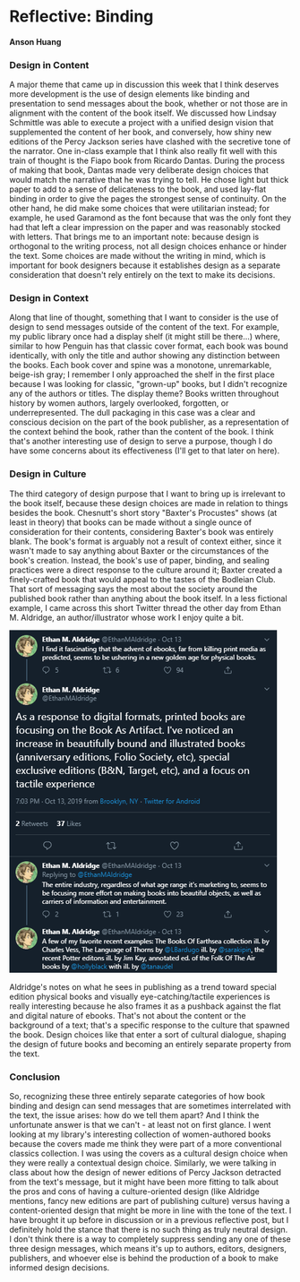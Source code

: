 # Reflective: Binding

#### Anson Huang 

### Design in Content
A major theme that came up in discussion this week that I think deserves more development is the use of design elements like binding and presentation to send messages about the book, whether or not those are in alignment with the content of the book itself. We discussed how Lindsay Schmittle was able to execute a project with a unified design vision that supplemented the content of her book, and conversely, how shiny new editions of the Percy Jackson series have clashed with the secretive tone of the narrator. One in-class example that I think also really fit well with this train of thought is the Fiapo book from Ricardo Dantas. During the process of making that book, Dantas made very deliberate design choices that would match the narrative that he was trying to tell. He chose light but thick paper to add to a sense of delicateness to the book, and used lay-flat binding in order to give the pages the strongest sense of continuity. On the other hand, he did make some choices that were utilitarian instead; for example, he used Garamond as the font because that was the only font they had that left a clear impression on the paper and was reasonably stocked with letters. That brings me to an important note: because design is orthogonal to the writing process, not all design choices enhance or hinder the text. Some choices are made without the writing in mind, which is important for book designers because it establishes design as a separate consideration that doesn't rely entirely on the text to make its decisions.  

### Design in Context

Along that line of thought, something that I want to consider is the use of design to send messages outside of the content of the text. For example, my public library once had a display shelf (it might still be there...) where, similar to how Penguin has that classic cover format, each book was bound identically, with only the title and author showing any distinction between the books. Each book cover and spine was a monotone, unremarkable, beige-ish gray; I remember I only approached the shelf in the first place because I was looking for classic, "grown-up" books, but I didn't recognize any of the authors or titles. The display theme? Books written throughout history by women authors, largely overlooked, forgotten, or underrepresented. The dull packaging in this case was a clear and conscious decision on the part of the book publisher, as a representation of the context behind the book, rather than the content of the book. I think that's another interesting use of design to serve a purpose, though I do have some concerns about its effectiveness (I'll get to that later on here).

### Design in Culture

The third category of design purpose that I want to bring up is irrelevant to the book itself, because these design choices are made in relation to things besides the book. Chesnutt's short story "Baxter's Procustes" shows (at least in theory) that books can be made without a single ounce of consideration for their contents, considering Baxter's book was entirely blank. The book's format is arguably not a result of context either, since it wasn't made to say anything about Baxter or the circumstances of the book's creation. Instead, the book's use of paper, binding, and sealing practices were a direct response to the culture around it; Baxter created a finely-crafted book that would appeal to the tastes of the Bodleian Club. That sort of messaging says the most about the society around the published book rather than anything about the book itself. In a less fictional example, I came across this short Twitter thread the other day from Ethan M. Aldridge, an author/illustrator whose work I enjoy quite a bit.  

![Tweets from Ethan M. Aldridge on the increasingly physical nature of books](/images/AldridgeTweet.PNG)

Aldridge's notes on what he sees in publishing as a trend toward special edition physical books and visually eye-catching/tactile experiences is really interesting because he also frames it as a pushback against the flat and digital nature of ebooks. That's not about the content or the background of a text; that's a specific response to the culture that spawned the book. Design choices like that enter a sort of cultural dialogue, shaping the design of future books and becoming an entirely separate property from the text.

### Conclusion

So, recognizing these three entirely separate categories of how book binding and design can send messages that are sometimes interrelated with the text, the issue arises: how do we tell them apart? And I think the unfortunate answer is that we can't - at least not on first glance. I went looking at my library's interesting collection of women-authored books because the covers made me think they were part of a more conventional classics collection. I was using the covers as a cultural design choice when they were really a contextual design choice. Similarly, we were talking in class about how the design of newer editions of Percy Jackson detracted from the text's message, but it might have been more fitting to talk about the pros and cons of having a culture-oriented design (like Aldridge mentions, fancy new editions are part of publishing culture) versus having a content-oriented design that might be more in line with the tone of the text. I have brought it up before in discussion or in a previous reflective post, but I definitely hold the stance that there is no such thing as truly neutral design. I don't think there is a way to completely suppress sending any one of these three design messages, which means it's up to authors, editors, designers, publishers, and whoever else is behind the production of a book to make informed design decisions.